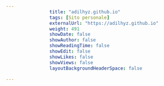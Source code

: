 ```yaml
---
                title: "adilhyz.github.io"
                tags: [Sito personale]
                externalUrl: "https://adilhyz.github.io"
                weight: 491
                showDate: false
                showAuthor: false
                showReadingTime: false
                showEdit: false
                showLikes: false
                showViews: false
                layoutBackgroundHeaderSpace: false
                
---
```


